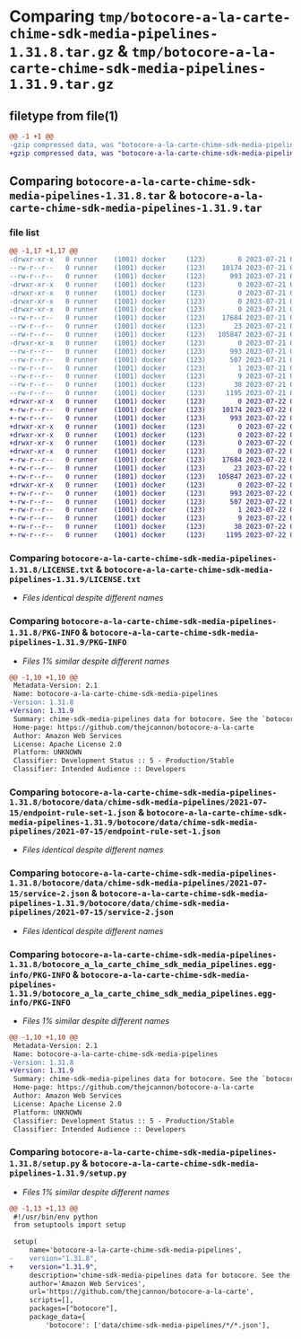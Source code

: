 # Comparing `tmp/botocore-a-la-carte-chime-sdk-media-pipelines-1.31.8.tar.gz` & `tmp/botocore-a-la-carte-chime-sdk-media-pipelines-1.31.9.tar.gz`

## filetype from file(1)

```diff
@@ -1 +1 @@
-gzip compressed data, was "botocore-a-la-carte-chime-sdk-media-pipelines-1.31.8.tar", last modified: Fri Jul 21 01:21:21 2023, max compression
+gzip compressed data, was "botocore-a-la-carte-chime-sdk-media-pipelines-1.31.9.tar", last modified: Sat Jul 22 01:20:24 2023, max compression
```

## Comparing `botocore-a-la-carte-chime-sdk-media-pipelines-1.31.8.tar` & `botocore-a-la-carte-chime-sdk-media-pipelines-1.31.9.tar`

### file list

```diff
@@ -1,17 +1,17 @@
-drwxr-xr-x   0 runner    (1001) docker     (123)        0 2023-07-21 01:21:21.206923 botocore-a-la-carte-chime-sdk-media-pipelines-1.31.8/
--rw-r--r--   0 runner    (1001) docker     (123)    10174 2023-07-21 01:21:21.000000 botocore-a-la-carte-chime-sdk-media-pipelines-1.31.8/LICENSE.txt
--rw-r--r--   0 runner    (1001) docker     (123)      993 2023-07-21 01:21:21.206923 botocore-a-la-carte-chime-sdk-media-pipelines-1.31.8/PKG-INFO
-drwxr-xr-x   0 runner    (1001) docker     (123)        0 2023-07-21 01:21:21.206923 botocore-a-la-carte-chime-sdk-media-pipelines-1.31.8/botocore/
-drwxr-xr-x   0 runner    (1001) docker     (123)        0 2023-07-21 01:21:21.206923 botocore-a-la-carte-chime-sdk-media-pipelines-1.31.8/botocore/data/
-drwxr-xr-x   0 runner    (1001) docker     (123)        0 2023-07-21 01:21:21.206923 botocore-a-la-carte-chime-sdk-media-pipelines-1.31.8/botocore/data/chime-sdk-media-pipelines/
-drwxr-xr-x   0 runner    (1001) docker     (123)        0 2023-07-21 01:21:21.206923 botocore-a-la-carte-chime-sdk-media-pipelines-1.31.8/botocore/data/chime-sdk-media-pipelines/2021-07-15/
--rw-r--r--   0 runner    (1001) docker     (123)    17684 2023-07-21 01:21:06.000000 botocore-a-la-carte-chime-sdk-media-pipelines-1.31.8/botocore/data/chime-sdk-media-pipelines/2021-07-15/endpoint-rule-set-1.json
--rw-r--r--   0 runner    (1001) docker     (123)       23 2023-07-21 01:21:06.000000 botocore-a-la-carte-chime-sdk-media-pipelines-1.31.8/botocore/data/chime-sdk-media-pipelines/2021-07-15/paginators-1.json
--rw-r--r--   0 runner    (1001) docker     (123)   105847 2023-07-21 01:21:06.000000 botocore-a-la-carte-chime-sdk-media-pipelines-1.31.8/botocore/data/chime-sdk-media-pipelines/2021-07-15/service-2.json
-drwxr-xr-x   0 runner    (1001) docker     (123)        0 2023-07-21 01:21:21.206923 botocore-a-la-carte-chime-sdk-media-pipelines-1.31.8/botocore_a_la_carte_chime_sdk_media_pipelines.egg-info/
--rw-r--r--   0 runner    (1001) docker     (123)      993 2023-07-21 01:21:21.000000 botocore-a-la-carte-chime-sdk-media-pipelines-1.31.8/botocore_a_la_carte_chime_sdk_media_pipelines.egg-info/PKG-INFO
--rw-r--r--   0 runner    (1001) docker     (123)      507 2023-07-21 01:21:21.000000 botocore-a-la-carte-chime-sdk-media-pipelines-1.31.8/botocore_a_la_carte_chime_sdk_media_pipelines.egg-info/SOURCES.txt
--rw-r--r--   0 runner    (1001) docker     (123)        1 2023-07-21 01:21:21.000000 botocore-a-la-carte-chime-sdk-media-pipelines-1.31.8/botocore_a_la_carte_chime_sdk_media_pipelines.egg-info/dependency_links.txt
--rw-r--r--   0 runner    (1001) docker     (123)        9 2023-07-21 01:21:21.000000 botocore-a-la-carte-chime-sdk-media-pipelines-1.31.8/botocore_a_la_carte_chime_sdk_media_pipelines.egg-info/top_level.txt
--rw-r--r--   0 runner    (1001) docker     (123)       38 2023-07-21 01:21:21.206923 botocore-a-la-carte-chime-sdk-media-pipelines-1.31.8/setup.cfg
--rw-r--r--   0 runner    (1001) docker     (123)     1195 2023-07-21 01:21:21.000000 botocore-a-la-carte-chime-sdk-media-pipelines-1.31.8/setup.py
+drwxr-xr-x   0 runner    (1001) docker     (123)        0 2023-07-22 01:20:24.068899 botocore-a-la-carte-chime-sdk-media-pipelines-1.31.9/
+-rw-r--r--   0 runner    (1001) docker     (123)    10174 2023-07-22 01:20:23.000000 botocore-a-la-carte-chime-sdk-media-pipelines-1.31.9/LICENSE.txt
+-rw-r--r--   0 runner    (1001) docker     (123)      993 2023-07-22 01:20:24.068899 botocore-a-la-carte-chime-sdk-media-pipelines-1.31.9/PKG-INFO
+drwxr-xr-x   0 runner    (1001) docker     (123)        0 2023-07-22 01:20:24.068899 botocore-a-la-carte-chime-sdk-media-pipelines-1.31.9/botocore/
+drwxr-xr-x   0 runner    (1001) docker     (123)        0 2023-07-22 01:20:24.068899 botocore-a-la-carte-chime-sdk-media-pipelines-1.31.9/botocore/data/
+drwxr-xr-x   0 runner    (1001) docker     (123)        0 2023-07-22 01:20:24.068899 botocore-a-la-carte-chime-sdk-media-pipelines-1.31.9/botocore/data/chime-sdk-media-pipelines/
+drwxr-xr-x   0 runner    (1001) docker     (123)        0 2023-07-22 01:20:24.068899 botocore-a-la-carte-chime-sdk-media-pipelines-1.31.9/botocore/data/chime-sdk-media-pipelines/2021-07-15/
+-rw-r--r--   0 runner    (1001) docker     (123)    17684 2023-07-22 01:20:09.000000 botocore-a-la-carte-chime-sdk-media-pipelines-1.31.9/botocore/data/chime-sdk-media-pipelines/2021-07-15/endpoint-rule-set-1.json
+-rw-r--r--   0 runner    (1001) docker     (123)       23 2023-07-22 01:20:09.000000 botocore-a-la-carte-chime-sdk-media-pipelines-1.31.9/botocore/data/chime-sdk-media-pipelines/2021-07-15/paginators-1.json
+-rw-r--r--   0 runner    (1001) docker     (123)   105847 2023-07-22 01:20:09.000000 botocore-a-la-carte-chime-sdk-media-pipelines-1.31.9/botocore/data/chime-sdk-media-pipelines/2021-07-15/service-2.json
+drwxr-xr-x   0 runner    (1001) docker     (123)        0 2023-07-22 01:20:24.068899 botocore-a-la-carte-chime-sdk-media-pipelines-1.31.9/botocore_a_la_carte_chime_sdk_media_pipelines.egg-info/
+-rw-r--r--   0 runner    (1001) docker     (123)      993 2023-07-22 01:20:24.000000 botocore-a-la-carte-chime-sdk-media-pipelines-1.31.9/botocore_a_la_carte_chime_sdk_media_pipelines.egg-info/PKG-INFO
+-rw-r--r--   0 runner    (1001) docker     (123)      507 2023-07-22 01:20:24.000000 botocore-a-la-carte-chime-sdk-media-pipelines-1.31.9/botocore_a_la_carte_chime_sdk_media_pipelines.egg-info/SOURCES.txt
+-rw-r--r--   0 runner    (1001) docker     (123)        1 2023-07-22 01:20:24.000000 botocore-a-la-carte-chime-sdk-media-pipelines-1.31.9/botocore_a_la_carte_chime_sdk_media_pipelines.egg-info/dependency_links.txt
+-rw-r--r--   0 runner    (1001) docker     (123)        9 2023-07-22 01:20:24.000000 botocore-a-la-carte-chime-sdk-media-pipelines-1.31.9/botocore_a_la_carte_chime_sdk_media_pipelines.egg-info/top_level.txt
+-rw-r--r--   0 runner    (1001) docker     (123)       38 2023-07-22 01:20:24.068899 botocore-a-la-carte-chime-sdk-media-pipelines-1.31.9/setup.cfg
+-rw-r--r--   0 runner    (1001) docker     (123)     1195 2023-07-22 01:20:23.000000 botocore-a-la-carte-chime-sdk-media-pipelines-1.31.9/setup.py
```

### Comparing `botocore-a-la-carte-chime-sdk-media-pipelines-1.31.8/LICENSE.txt` & `botocore-a-la-carte-chime-sdk-media-pipelines-1.31.9/LICENSE.txt`

 * *Files identical despite different names*

### Comparing `botocore-a-la-carte-chime-sdk-media-pipelines-1.31.8/PKG-INFO` & `botocore-a-la-carte-chime-sdk-media-pipelines-1.31.9/PKG-INFO`

 * *Files 1% similar despite different names*

```diff
@@ -1,10 +1,10 @@
 Metadata-Version: 2.1
 Name: botocore-a-la-carte-chime-sdk-media-pipelines
-Version: 1.31.8
+Version: 1.31.9
 Summary: chime-sdk-media-pipelines data for botocore. See the `botocore-a-la-carte` package for more info.
 Home-page: https://github.com/thejcannon/botocore-a-la-carte
 Author: Amazon Web Services
 License: Apache License 2.0
 Platform: UNKNOWN
 Classifier: Development Status :: 5 - Production/Stable
 Classifier: Intended Audience :: Developers
```

### Comparing `botocore-a-la-carte-chime-sdk-media-pipelines-1.31.8/botocore/data/chime-sdk-media-pipelines/2021-07-15/endpoint-rule-set-1.json` & `botocore-a-la-carte-chime-sdk-media-pipelines-1.31.9/botocore/data/chime-sdk-media-pipelines/2021-07-15/endpoint-rule-set-1.json`

 * *Files identical despite different names*

### Comparing `botocore-a-la-carte-chime-sdk-media-pipelines-1.31.8/botocore/data/chime-sdk-media-pipelines/2021-07-15/service-2.json` & `botocore-a-la-carte-chime-sdk-media-pipelines-1.31.9/botocore/data/chime-sdk-media-pipelines/2021-07-15/service-2.json`

 * *Files identical despite different names*

### Comparing `botocore-a-la-carte-chime-sdk-media-pipelines-1.31.8/botocore_a_la_carte_chime_sdk_media_pipelines.egg-info/PKG-INFO` & `botocore-a-la-carte-chime-sdk-media-pipelines-1.31.9/botocore_a_la_carte_chime_sdk_media_pipelines.egg-info/PKG-INFO`

 * *Files 1% similar despite different names*

```diff
@@ -1,10 +1,10 @@
 Metadata-Version: 2.1
 Name: botocore-a-la-carte-chime-sdk-media-pipelines
-Version: 1.31.8
+Version: 1.31.9
 Summary: chime-sdk-media-pipelines data for botocore. See the `botocore-a-la-carte` package for more info.
 Home-page: https://github.com/thejcannon/botocore-a-la-carte
 Author: Amazon Web Services
 License: Apache License 2.0
 Platform: UNKNOWN
 Classifier: Development Status :: 5 - Production/Stable
 Classifier: Intended Audience :: Developers
```

### Comparing `botocore-a-la-carte-chime-sdk-media-pipelines-1.31.8/setup.py` & `botocore-a-la-carte-chime-sdk-media-pipelines-1.31.9/setup.py`

 * *Files 1% similar despite different names*

```diff
@@ -1,13 +1,13 @@
 #!/usr/bin/env python
 from setuptools import setup
 
 setup(
     name='botocore-a-la-carte-chime-sdk-media-pipelines',
-    version="1.31.8",
+    version="1.31.9",
     description='chime-sdk-media-pipelines data for botocore. See the `botocore-a-la-carte` package for more info.',
     author='Amazon Web Services',
     url='https://github.com/thejcannon/botocore-a-la-carte',
     scripts=[],
     packages=["botocore"],
     package_data={
         'botocore': ['data/chime-sdk-media-pipelines/*/*.json'],
```


